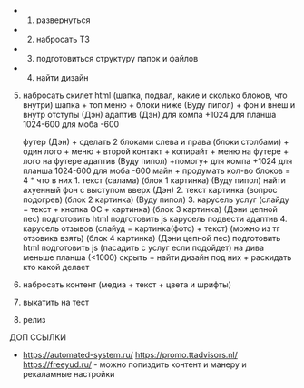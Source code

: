 + 1. развернуться 
+ 2. набросать ТЗ 
+ 3. подготовиться структуру папок и файлов 
+ 4. найти дизайн
5. набросать скилет html (шапка, подвал, какие и сколько блоков, что внутри)
	шапка
		+ топ меню
		+ блоки ниже (Вуду пипол)
		+ фон и внеш и внутр отступы (Дэн)
		адаптив (Дэн)
			для компа +1024
			для планша 1024-600
			для моба -600

	футер (Дэн)
		+ сделать 2 блоками слева и права (блоки столбами) 
		+ один лого + меню 
		+ второй контакт + копирайт
		+ меню на футере
		+ лого на футере
		адаптив (Вуду пипол) +помогу+
			для компа +1024
			для планша 1024-600
			для моба -600
	майн 
		+ продумать кол-во блоков = 4
		* что в них
			1. текст (салама) (блок 1 картинка) (Вуду пипол)
				найти ахуенный фон с выступом вверх (Дэн)
			2. текст картинка (вопрос подогрев) (блок 2 картинка) (Вуду пипол)
			3. карусель услуг (слайду = текст + кнопка ОС + картинка) (блок 3 картинка) (Дэни цепной пес)
				подготовить html
				подготовить js карусель 
				подвести адаптив
			4. карусель отзывов (слайуд = картинка(фото) + текст) (можно из тг отзовика взять) (блок 4 картинка) (Дэни цепной пес)
				подготовить html
				подготовить js (пасадить с услуг если подойдет)
				на дива меньше планша (<1000) скрыть
		+ найти дизайн под них
		+ раскидать кто какой делает
7. набросать контент (медиа + текст + цвета и шрифты)
8. выкатить на тест 
9. релиз



ДОП ССЫЛКИ
 - https://automated-system.ru/
   https://promo.ttadvisors.nl/
   https://freeyud.ru/ - можно попиздить контент и манеру и рекаламные настройки